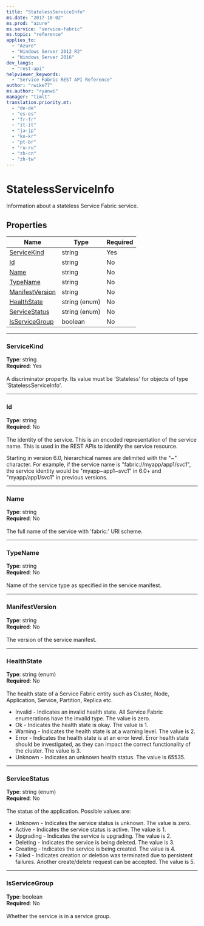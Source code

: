 ```yaml
---
title: "StatelessServiceInfo"
ms.date: "2017-10-02"
ms.prod: "azure"
ms.service: "service-fabric"
ms.topic: "reference"
applies_to: 
  - "Azure"
  - "Windows Server 2012 R2"
  - "Windows Server 2016"
dev_langs: 
  - "rest-api"
helpviewer_keywords: 
  - "Service Fabric REST API Reference"
author: "rwike77"
ms.author: "ryanwi"
manager: "timlt"
translation.priority.mt: 
  - "de-de"
  - "es-es"
  - "fr-fr"
  - "it-it"
  - "ja-jp"
  - "ko-kr"
  - "pt-br"
  - "ru-ru"
  - "zh-cn"
  - "zh-tw"
---
```

# StatelessServiceInfo

Information about a stateless Service Fabric service.

## Properties

| Name | Type | Required |
| --- | --- | --- |
| [ServiceKind](#servicekind) | string | Yes |
| [Id](#id) | string | No |
| [Name](#name) | string | No |
| [TypeName](#typename) | string | No |
| [ManifestVersion](#manifestversion) | string | No |
| [HealthState](#healthstate) | string (enum) | No |
| [ServiceStatus](#servicestatus) | string (enum) | No |
| [IsServiceGroup](#isservicegroup) | boolean | No |

____
### ServiceKind
__Type__: string <br/>
__Required__: Yes <br/>
<br/>
A discriminator property. Its value must be 'Stateless' for objects of type 'StatelessServiceInfo'.

____
### Id
__Type__: string <br/>
__Required__: No<br/>
<br/>
The identity of the service. This is an encoded representation of the service name. This is used in the REST APIs to identify the service resource.

Starting in version 6.0, hierarchical names are delimited with the "~" character. For example, if the service name is "fabric://myapp/app1/svc1", the service identity would be "myapp~app1~svc1" in 6.0+ and "myapp/app1/svc1" in previous versions.


____
### Name
__Type__: string <br/>
__Required__: No<br/>
<br/>
The full name of the service with 'fabric:' URI scheme.

____
### TypeName
__Type__: string <br/>
__Required__: No<br/>
<br/>
Name of the service type as specified in the service manifest.

____
### ManifestVersion
__Type__: string <br/>
__Required__: No<br/>
<br/>
The version of the service manifest.

____
### HealthState
__Type__: string (enum) <br/>
__Required__: No<br/>
<br/>
The health state of a Service Fabric entity such as Cluster, Node, Application, Service, Partition, Replica etc.

  - Invalid - Indicates an invalid health state. All Service Fabric enumerations have the invalid type. The value is zero.
  - Ok - Indicates the health state is okay. The value is 1.
  - Warning - Indicates the health state is at a warning level. The value is 2.
  - Error - Indicates the health state is at an error level. Error health state should be investigated, as they can impact the correct functionality of the cluster. The value is 3.
  - Unknown - Indicates an unknown health status. The value is 65535.


____
### ServiceStatus
__Type__: string (enum) <br/>
__Required__: No<br/>
<br/>
The status of the application. Possible values are:

- Unknown - Indicates the service status is unknown. The value is zero.
- Active - Indicates the service status is active. The value is 1.
- Upgrading - Indicates the service is upgrading. The value is 2.
- Deleting - Indicates the service is being deleted. The value is 3.
- Creating - Indicates the service is being created. The value is 4.
- Failed - Indicates creation or deletion was terminated due to persistent failures. Another create/delete request can be accepted. The value is 5.


____
### IsServiceGroup
__Type__: boolean <br/>
__Required__: No<br/>
<br/>
Whether the service is in a service group.
